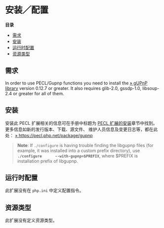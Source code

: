 安装／配置
==========

**目录**

-   [需求](/gupnp/setup.html#需求)
-   [安装](/gupnp/setup.html#安装)
-   [运行时配置](/gupnp/setup.html#运行时配置)
-   [资源类型](/gupnp/setup.html#资源类型)

需求
----

In order to use PECL/Gupnp functions you need to install the
<a href="http://www.gupnp.org/" class="link external">» gUPnP library</a>
version 0.12.7 or greater. It also requires glib-2.0, gssdp-1.0,
libsoup-2.4 or greater for all of them.

安装
----

安装此 PECL 扩展相关的信息可在手册中标题为
<a href="/install/pecl.html" class="link">PECL 扩展的安装</a>章节中找到。更多信息如新的发行版本、下载、源文件、
维护人员信息及变更日志等，都在此处：
<a href="https://pecl.php.net/package/gupnp" class="link external">» https://pecl.php.net/package/gupnp</a>

> **Note**: <span class="simpara"> If `./configure` is having trouble
> finding the libgupnp files (for example, it was installed into a
> custom prefix directory), use
> **`./configure      --with-gupnp=$PREFIX`**, where $PREFIX is
> installation prefix of libgupnp. </span>

运行时配置
----------

此扩展没有在 `php.ini` 中定义配置指令。

资源类型
--------

此扩展没有定义资源类型。
